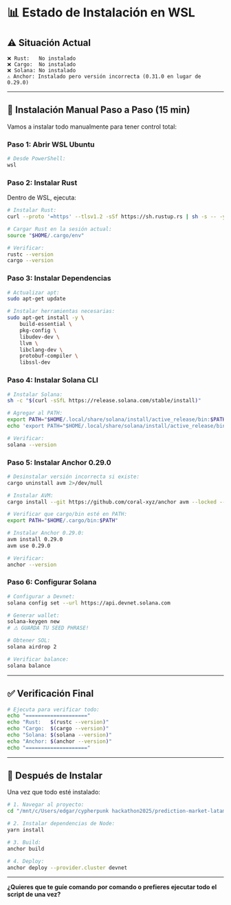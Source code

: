 # 📊 Estado de Instalación en WSL

## ⚠️ **Situación Actual**

```
❌ Rust:   No instalado
❌ Cargo:  No instalado
❌ Solana: No instalado
⚠️ Anchor: Instalado pero versión incorrecta (0.31.0 en lugar de 0.29.0)
```

---

## 🚀 **Instalación Manual Paso a Paso (15 min)**

Vamos a instalar todo manualmente para tener control total:

### **Paso 1: Abrir WSL Ubuntu**

```powershell
# Desde PowerShell:
wsl
```

### **Paso 2: Instalar Rust**

Dentro de WSL, ejecuta:

```bash
# Instalar Rust:
curl --proto '=https' --tlsv1.2 -sSf https://sh.rustup.rs | sh -s -- -y

# Cargar Rust en la sesión actual:
source "$HOME/.cargo/env"

# Verificar:
rustc --version
cargo --version
```

### **Paso 3: Instalar Dependencias**

```bash
# Actualizar apt:
sudo apt-get update

# Instalar herramientas necesarias:
sudo apt-get install -y \
    build-essential \
    pkg-config \
    libudev-dev \
    llvm \
    libclang-dev \
    protobuf-compiler \
    libssl-dev
```

### **Paso 4: Instalar Solana CLI**

```bash
# Instalar Solana:
sh -c "$(curl -sSfL https://release.solana.com/stable/install)"

# Agregar al PATH:
export PATH="$HOME/.local/share/solana/install/active_release/bin:$PATH"
echo 'export PATH="$HOME/.local/share/solana/install/active_release/bin:$PATH"' >> ~/.bashrc

# Verificar:
solana --version
```

### **Paso 5: Instalar Anchor 0.29.0**

```bash
# Desinstalar versión incorrecta si existe:
cargo uninstall avm 2>/dev/null

# Instalar AVM:
cargo install --git https://github.com/coral-xyz/anchor avm --locked --force

# Verificar que cargo/bin esté en PATH:
export PATH="$HOME/.cargo/bin:$PATH"

# Instalar Anchor 0.29.0:
avm install 0.29.0
avm use 0.29.0

# Verificar:
anchor --version
```

### **Paso 6: Configurar Solana**

```bash
# Configurar a Devnet:
solana config set --url https://api.devnet.solana.com

# Generar wallet:
solana-keygen new
# ⚠️ GUARDA TU SEED PHRASE!

# Obtener SOL:
solana airdrop 2

# Verificar balance:
solana balance
```

---

## ✅ **Verificación Final**

```bash
# Ejecuta para verificar todo:
echo "===================="
echo "Rust:   $(rustc --version)"
echo "Cargo:  $(cargo --version)"
echo "Solana: $(solana --version)"
echo "Anchor: $(anchor --version)"
echo "===================="
```

---

## 🎯 **Después de Instalar**

Una vez que todo esté instalado:

```bash
# 1. Navegar al proyecto:
cd "/mnt/c/Users/edgar/cypherpunk hackathon2025/prediction-market-latam"

# 2. Instalar dependencias de Node:
yarn install

# 3. Build:
anchor build

# 4. Deploy:
anchor deploy --provider.cluster devnet
```

---

**¿Quieres que te guíe comando por comando o prefieres ejecutar todo el script de una vez?**
